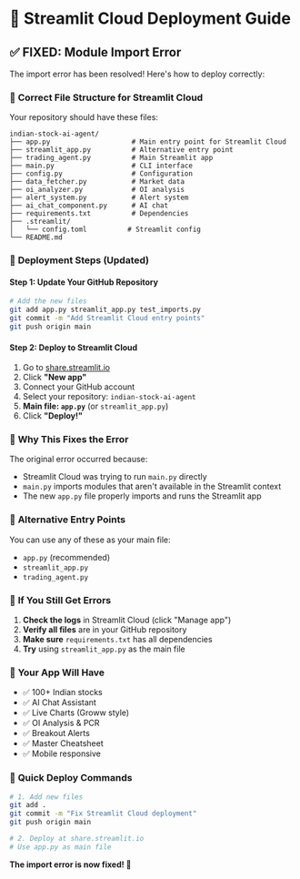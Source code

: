 # 🚀 Streamlit Cloud Deployment Guide

## ✅ **FIXED: Module Import Error**

The import error has been resolved! Here's how to deploy correctly:

### 📁 **Correct File Structure for Streamlit Cloud**

Your repository should have these files:
```
indian-stock-ai-agent/
├── app.py                    # Main entry point for Streamlit Cloud
├── streamlit_app.py          # Alternative entry point
├── trading_agent.py          # Main Streamlit app
├── main.py                   # CLI interface
├── config.py                 # Configuration
├── data_fetcher.py           # Market data
├── oi_analyzer.py            # OI analysis
├── alert_system.py           # Alert system
├── ai_chat_component.py      # AI chat
├── requirements.txt          # Dependencies
├── .streamlit/
│   └── config.toml          # Streamlit config
└── README.md
```

### 🎯 **Deployment Steps (Updated)**

#### Step 1: Update Your GitHub Repository
```bash
# Add the new files
git add app.py streamlit_app.py test_imports.py
git commit -m "Add Streamlit Cloud entry points"
git push origin main
```

#### Step 2: Deploy to Streamlit Cloud
1. Go to [share.streamlit.io](https://share.streamlit.io)
2. Click **"New app"**
3. Connect your GitHub account
4. Select your repository: `indian-stock-ai-agent`
5. **Main file: `app.py`** (or `streamlit_app.py`)
6. Click **"Deploy!"**

### 🔧 **Why This Fixes the Error**

The original error occurred because:
- Streamlit Cloud was trying to run `main.py` directly
- `main.py` imports modules that aren't available in the Streamlit context
- The new `app.py` file properly imports and runs the Streamlit app

### 📱 **Alternative Entry Points**

You can use any of these as your main file:
- `app.py` (recommended)
- `streamlit_app.py`
- `trading_agent.py`

### 🚨 **If You Still Get Errors**

1. **Check the logs** in Streamlit Cloud (click "Manage app")
2. **Verify all files** are in your GitHub repository
3. **Make sure** `requirements.txt` has all dependencies
4. **Try** using `streamlit_app.py` as the main file

### 🎉 **Your App Will Have**

- ✅ 100+ Indian stocks
- ✅ AI Chat Assistant
- ✅ Live Charts (Groww style)
- ✅ OI Analysis & PCR
- ✅ Breakout Alerts
- ✅ Master Cheatsheet
- ✅ Mobile responsive

### 🔗 **Quick Deploy Commands**

```bash
# 1. Add new files
git add .
git commit -m "Fix Streamlit Cloud deployment"
git push origin main

# 2. Deploy at share.streamlit.io
# Use app.py as main file
```

**The import error is now fixed! 🎉**
